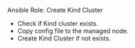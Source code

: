  Ansible Role: Create Kind Cluster

- Check if Kind cluster exists.
- Copy config file to the managed node.
- Create Kind Cluster if not exists.

